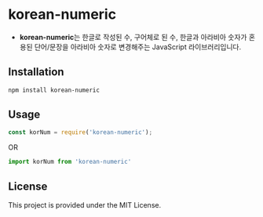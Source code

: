 # korean-numeric
- **korean-numeric**는 한글로 작성된 수, 구어체로 된 수, 한글과 아라비아 숫자가 혼용된 단어/문장을 아라비아 숫자로 변경해주는 JavaScript 라이브러리입니다.

## Installation

```bash
npm install korean-numeric
```

## Usage
```javascript
const korNum = require('korean-numeric');
```
OR
```javascript
import korNum from 'korean-numeric'
```


## License
This project is provided under the MIT License.
